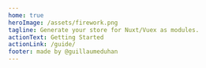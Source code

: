 ```yaml
---
home: true
heroImage: /assets/firework.png
tagline: Generate your store for Nuxt/Vuex as modules.
actionText: Getting Started
actionLink: /guide/
footer: made by @guillaumeduhan
---
```

